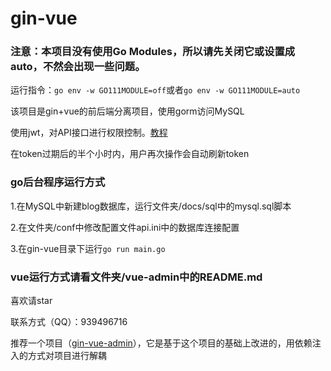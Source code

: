 # gin-vue
### 注意：本项目没有使用Go Modules，所以请先关闭它或设置成auto，不然会出现一些问题。
运行指令：`go env -w GO111MODULE=off`或者`go env -w GO111MODULE=auto`


该项目是gin+vue的前后端分离项目，使用gorm访问MySQL

使用jwt，对API接口进行权限控制。[教程](https://bingjian-zhu.github.io/2019/09/03/gin-jwt%E5%AF%B9API%E8%BF%9B%E8%A1%8C%E6%9D%83%E9%99%90%E6%8E%A7%E5%88%B6/)

在token过期后的半个小时内，用户再次操作会自动刷新token

### go后台程序运行方式

1.在MySQL中新建blog数据库，运行文件夹/docs/sql中的mysql.sql脚本

2.在文件夹/conf中修改配置文件api.ini中的数据库连接配置

3.在gin-vue目录下运行`go run main.go`

### vue运行方式请看文件夹/vue-admin中的README.md

喜欢请star

联系方式（QQ）：939496716

推荐一个项目（[gin-vue-admin](https://github.com/Bingjian-Zhu/gin-vue-admin)），它是基于这个项目的基础上改进的，用依赖注入的方式对项目进行解耦
